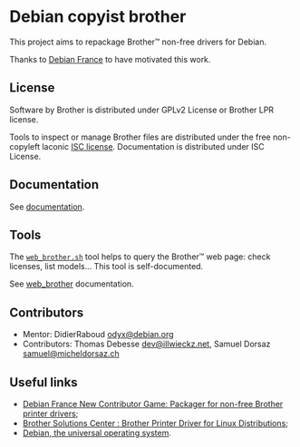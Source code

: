 Debian copyist brother
======================

This project aims to repackage Brother™ non-free drivers for Debian.

Thanks to [Debian France](https://france.debian.net/) to have motivated this work.

License
-------

Software by Brother is distributed under GPLv2 License or Brother LPR license.

Tools to inspect or manage Brother files are distributed under the free non-copyleft laconic [ISC license](COPYING.md).
Documentation is distributed under ISC License.

Documentation
-------------

See [documentation](doc/documentation.md).

Tools
-----

The [`web_brother.sh`](tools/web_brother.sh) tool helps to query the Brother™ web page: check licenses, list models… This tool is self-documented.

See [web_brother](doc/web_brother.md) documentation.

Contributors
------------

* Mentor: DidierRaboud <odyx@debian.org>
* Contributors: Thomas Debesse <dev@illwieckz.net>, Samuel Dorsaz <samuel@micheldorsaz.ch> 

Useful links
------------

* [Debian France New Contributor Game: Packager for non-free Brother printer drivers](https://wiki.debian.org/DebianFrance/NewContributorGame#Packagers_for_non-free_Brother_printer_drivers);
* [Brother Solutions Center : Brother Printer Driver for Linux Distributions](http://welcome.solutions.brother.com/bsc/public_s/id/linux/en/download_prn.html);
* [Debian, the universal operating system](https://www.debian.org/).
